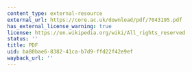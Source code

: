 ```yaml
---
content_type: external-resource
external_url: https://core.ac.uk/download/pdf/7043195.pdf
has_external_license_warning: true
license: https://en.wikipedia.org/wiki/All_rights_reserved
status: ''
title: PDF
uid: ba80bae6-8382-41ca-b7d9-ffd22f42e9ef
wayback_url: ''
---
```

